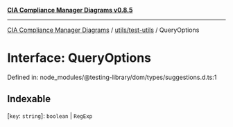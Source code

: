 [**CIA Compliance Manager Diagrams v0.8.5**](../../../README.md)

***

[CIA Compliance Manager Diagrams](../../../modules.md) / [utils/test-utils](../README.md) / QueryOptions

# Interface: QueryOptions

Defined in: node\_modules/@testing-library/dom/types/suggestions.d.ts:1

## Indexable

\[`key`: `string`\]: `boolean` \| `RegExp`
